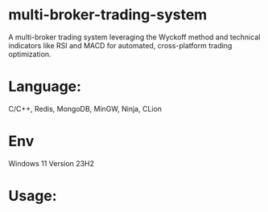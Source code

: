 # multi-broker-trading-system
A multi-broker trading system leveraging the Wyckoff method and technical indicators like RSI and MACD for automated, cross-platform trading optimization.

# Language:
C/C++, Redis, MongoDB, MinGW, Ninja, CLion

# Env
Windows 11 Version 23H2

# Usage:

